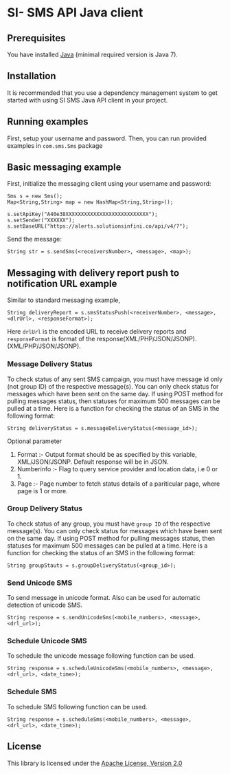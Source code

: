 SI- SMS API Java client
============================

Prerequisites
-------------

You have installed [Java](https://java.com/en/download/) (minimal required version is Java 7).

Installation
-----------

It is recommended that you use a dependency management system to get started with using SI SMS Java API client in your 
project.

Running examples
----------------

First, setup your username and password. Then, you can run provided examples in `com.sms.Sms` package

Basic messaging example
-----------------------

First, initialize the messaging client using your username and password:

    Sms s = new Sms();
	Map<String,String> map = new HashMap<String,String>();

	s.setApiKey("A40e38XXXXXXXXXXXXXXXXXXXXXXXXXXX");
	s.setSender("XXXXXX");
	s.setBaseURL("https://alerts.solutionsinfini.co/api/v4/?");

Send the message:

    String str = s.sendSms(<receiversNumber>, <message>, <map>);

Messaging with delivery report push to notification URL example
-----------------------

Similar to standard messaging example,
	
	String deliveryReport = s.smsStatusPush(<receiverNumber>, <message>, <dlrUrl>, <responseFormat>);

Here `drlUrl` is the encoded URL to receive delivery reports and `responseFormat` is format of the response(XML/PHP/JSON/JSONP).(XML/PHP/JSON/JSONP).

### Message Delivery Status

To check status of any sent SMS campaign, you must have message id only (not group ID) of the respective message(s). You can only check status for messages which have been sent on the same day. If using POST method for pulling messages status, then statuses for maximum 500 messages can be pulled at a time. Here is a function for checking the status of an SMS in the following format:

	String deliveryStatus = s.messageDeliveryStatus(<message_id>);

Optional parameter

1. Format :- Output format should be as specified by this variable, XML/JSON/JSONP. Default response will be in JSON.
2. Numberinfo :- Flag to query service provider and location data, i.e 0 or 1.
3. Page :- Page number to fetch status details of a pariticular page, where page is 1 or more.


### Group Delivery Status

To check status of any group, you must have `group ID` of the respective message(s). You can only check status for messages which have been sent on the same day. If using POST method for pulling messages status, then statuses for maximum 500 messages can be pulled at a time. Here is a function for checking the status of an SMS in the following format:

	String groupStauts = s.groupDeliveryStatus(<group_id>);

### Send Unicode SMS

 To send message in unicode format. Also can be used for automatic detection of unicode SMS.
  
	String response = s.sendUnicodeSms(<mobile_numbers>, <message>, <drl_url>);

### Schedule Unicode SMS

To schedule the unicode message following function can be used.

	String response = s.scheduleUnicodeSms(<mobile_numbers>, <message>, <drl_url>, <date_time>);

### Schedule SMS

To schedule SMS following function can be used.

	String response = s.scheduleSms(<mobile_numbers>, <message>, <drl_url>, <date_time>);

License
-------

This library is licensed under the [Apache License, Version 2.0](http://www.apache.org/licenses/LICENSE-2.0)